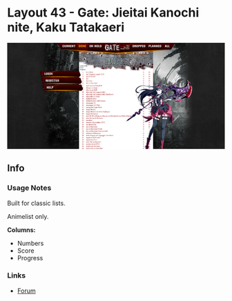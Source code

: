 # Layout 43 - Gate: Jieitai Kanochi nite, Kaku Tatakaeri

![](gallery/demo.jpg)

## Info

### Usage Notes

Built for classic lists.

Animelist only.

**Columns:**

- Numbers
- Score
- Progress

### Links

- [Forum](https://myanimelist.net/forum/?topicid=1465938)